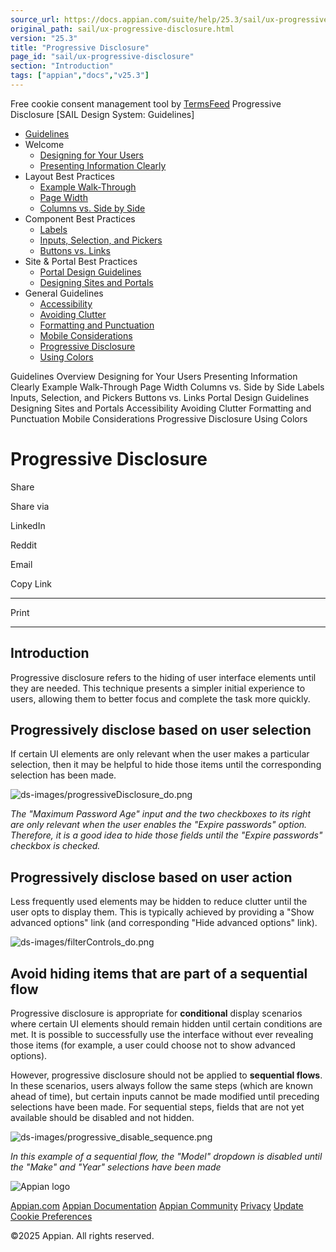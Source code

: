 ```yaml
---
source_url: https://docs.appian.com/suite/help/25.3/sail/ux-progressive-disclosure.html
original_path: sail/ux-progressive-disclosure.html
version: "25.3"
title: "Progressive Disclosure"
page_id: "sail/ux-progressive-disclosure"
section: "Introduction"
tags: ["appian","docs","v25.3"]
---
```



Free cookie consent management tool by [TermsFeed](https://www.termsfeed.com/) Progressive Disclosure \[SAIL Design System: Guidelines\]

-   [Guidelines](/suite/help/25.3/sail/guidance.html)
-   Welcome
    -   [Designing for Your Users](/suite/help/25.3/sail/ux-designing-for-your-users.html)
    -   [Presenting Information Clearly](/suite/help/25.3/sail/ux-presenting-information-clearly.html)
-   Layout Best Practices
    -   [Example Walk-Through](/suite/help/25.3/sail/ux-example-walkthrough.html)
    -   [Page Width](/suite/help/25.3/sail/ux-page-width.html)
    -   [Columns vs. Side by Side](/suite/help/25.3/sail/ux-columns-and-side-by-side.html)
-   Component Best Practices
    -   [Labels](/suite/help/25.3/sail/ux-labels.html)
    -   [Inputs, Selection, and Pickers](/suite/help/25.3/sail/ux-inputs.html)
    -   [Buttons vs. Links](/suite/help/25.3/sail/ux-buttons-vs-links.html)
-   Site & Portal Best Practices
    -   [Portal Design Guidelines](/suite/help/25.3/sail/ux-portals.html)
    -   [Designing Sites and Portals](/suite/help/25.3/sail/ux-site-branding.html)
-   General Guidelines
    -   [Accessibility](/suite/help/25.3/sail/ux-accessibility.html)
    -   [Avoiding Clutter](/suite/help/25.3/sail/ux-avoiding-clutter.html)
    -   [Formatting and Punctuation](/suite/help/25.3/sail/ux-formatting-and-punctuation.html)
    -   [Mobile Considerations](/suite/help/25.3/sail/ux-mobile-considerations.html)
    -   [Progressive Disclosure](#)
    -   [Using Colors](/suite/help/25.3/sail/ux-color-overview.html)

Guidelines Overview Designing for Your Users Presenting Information Clearly Example Walk-Through Page Width Columns vs. Side by Side Labels Inputs, Selection, and Pickers Buttons vs. Links Portal Design Guidelines Designing Sites and Portals Accessibility Avoiding Clutter Formatting and Punctuation Mobile Considerations Progressive Disclosure Using Colors

# Progressive Disclosure

Share

Share via

LinkedIn

Reddit

Email

Copy Link

* * *

Print

* * *

## Introduction

Progressive disclosure refers to the hiding of user interface elements until they are needed. This technique presents a simpler initial experience to users, allowing them to better focus and complete the task more quickly.

## Progressively disclose based on user selection

If certain UI elements are only relevant when the user makes a particular selection, then it may be helpful to hide those items until the corresponding selection has been made.

![ds-images/progressiveDisclosure_do.png](ds-images/progressiveDisclosure_do.png)

_The "Maximum Password Age" input and the two checkboxes to its right are only relevant when the user enables the "Expire passwords" option. Therefore, it is a good idea to hide those fields until the "Expire passwords" checkbox is checked._

## Progressively disclose based on user action

Less frequently used elements may be hidden to reduce clutter until the user opts to display them. This is typically achieved by providing a "Show advanced options" link (and corresponding "Hide advanced options" link).

![ds-images/filterControls_do.png](ds-images/filterControls_do.png)

## Avoid hiding items that are part of a sequential flow

Progressive disclosure is appropriate for **conditional** display scenarios where certain UI elements should remain hidden until certain conditions are met. It is possible to successfully use the interface without ever revealing those items (for example, a user could choose not to show advanced options).

However, progressive disclosure should not be applied to **sequential flows**. In these scenarios, users always follow the same steps (which are known ahead of time), but certain inputs cannot be made modified until preceding selections have been made. For sequential steps, fields that are not yet available should be disabled and not hidden.

![ds-images/progressive_disable_sequence.png](ds-images/progressive_disable_sequence.png)

_In this example of a sequential flow, the "Model" dropdown is disabled until the "Make" and "Year" selections have been made_

![Appian logo](../images/design-sys/logo-appian-white-rebrand.svg)

[Appian.com](https://www.appian.com/) [Appian Documentation](/suite/help/25.3/) [Appian Community](https://community.appian.com) [Privacy](https://appian.com/legal/privacy-information.html) [Update Cookie Preferences](#)
 

©2025 Appian. All rights reserved.
